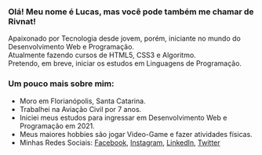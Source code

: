 ### Olá! Meu nome é Lucas, mas você pode também me chamar de Rivnat!

Apaixonado por Tecnologia desde jovem, porém, iniciante no mundo do Desenvolvimento Web e Programação. <br>
Atualmente fazendo cursos de HTML5, CSS3 e Algoritmo. <br>
Pretendo, em breve, iniciar os estudos em Linguagens de Programação.

### Um pouco mais sobre mim:

- Moro em Florianópolis, Santa Catarina.
- Trabalhei na Aviação Civil por 7 anos.
- Iniciei meus estudos para ingressar em Desenvolvimento Web e Programação em 2021.
- Meus maiores hobbies são jogar Video-Game e fazer atividades físicas.
- Minhas Redes Sociais: <a href="https://www.facebook.com/lucas.v.zille/" target="_blank">Facebook</a>, <a href="https://www.instagram.com/rivnatzille/" target="_blank">Instagram</a>, <a href="https://www.linkedin.com/in/lucas-victore-zille-816304215/" target="_blank">LinkedIn</a>, <a href="https://twitter.com/Rivnat3" target="_blank">Twitter</a>
